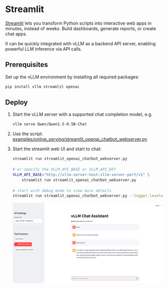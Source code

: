 # Streamlit

[Streamlit](https://github.com/streamlit/streamlit) lets you transform Python scripts into interactive web apps in minutes, instead of weeks. Build dashboards, generate reports, or create chat apps.

It can be quickly integrated with vLLM as a backend API server, enabling powerful LLM inference via API calls.

## Prerequisites

Set up the vLLM environment by installing all required packages:

```bash
pip install vllm streamlit openai
```

## Deploy

1. Start the vLLM server with a supported chat completion model, e.g.

    ```bash
    vllm serve Qwen/Qwen1.5-0.5B-Chat
    ```

1. Use the script: [examples/online_serving/streamlit_openai_chatbot_webserver.py](../../../examples/online_serving/streamlit_openai_chatbot_webserver.py)

1. Start the streamlit web UI and start to chat:

    ```bash
    streamlit run streamlit_openai_chatbot_webserver.py

    # or specify the VLLM_API_BASE or VLLM_API_KEY
    VLLM_API_BASE="http://vllm-server-host:vllm-server-port/v1" \
        streamlit run streamlit_openai_chatbot_webserver.py

    # start with debug mode to view more details
    streamlit run streamlit_openai_chatbot_webserver.py --logger.level=debug
    ```

    ![Chat with vLLM assistant in Streamlit](../../assets/deployment/streamlit-chat.png)
